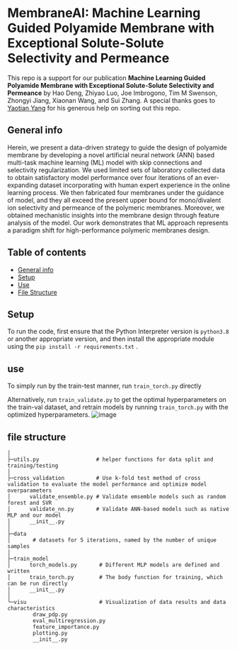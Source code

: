 #  MembraneAI: Machine Learning Guided Polyamide Membrane with Exceptional Solute-Solute Selectivity and Permeance
This repo is a support for our publication **Machine Learning Guided Polyamide Membrane with Exceptional Solute-Solute Selectivity and Permeance** by Hao Deng, Zhiyao Luo, Joe Imbrogono, Tim M Swenson, Zhongyi Jiang, Xiaonan Wang, and Sui Zhang. 
A special thanks goes to [Yaotian Yang](https://github.com/yyt-2378) for his generous help on sorting out this repo.

## General info
Herein, we present a data-driven strategy to guide the design of polyamide membrane by developing a novel artificial neural network (ANN) 
based multi-task machine learning (ML) model with skip connections and selectivity regularization. We used limited sets of laboratory 
collected data to obtain satisfactory model performance over four iterations of an ever-expanding dataset incorporating with human 
expert experience in the online learning process. We then fabricated four membranes under the guidance of model, and they all exceed 
the present upper bound for mono/divalent ion selectivity and permeance of the polymeric membranes. Moreover, we obtained mechanistic 
insights into the membrane design through feature analysis of the model. Our work demonstrates that ML approach represents a paradigm 
shift for high-performance polymeric membranes design. 

## Table of contents
* [General info](#general-info)
* [Setup](#setup)
* [Use](#use)
* [File Structure](#file-structure)
	
## Setup
To run the code, first ensure that the Python Interpreter version is `python3.8` or another appropriate version, and then install the 
appropriate module using the ```pip install -r requirements.txt``` .

## use
To simply run by the train-test manner, run `train_torch.py` directly<br>

Alternatively,  run `train_validate.py` to get the optimal hyperparameters on the train-val dataset, 
and retrain models by running `train_torch.py` with the optimized hyperparameters.
![image](https://github.com/GilesLuo/pred-membrane/blob/Image/image1.png)

## file structure
```
│ 
├─utils.py                  # helper functions for data split and training/testing
│
├─cross_validation          # Use k-fold test method of cross validation to evaluate the model performance and optimize model overparameters
│      validate_ensemble.py # Validate emsemble models such as random forest and SVR
│      validate_nn.py       # Validate ANN-based models such as native MLP and our model
│      __init__.py
│      
├─data
│       # datasets for 5 iterations, named by the number of unique samples
│      
├─train_model
│      torch_models.py       # Different MLP models are defined and written
│      train_torch.py        # The body function for training, which can be run directly
│      __init__.py
│      
└─visu                       # Visualization of data results and data characteristics
        draw_pdp.py
        eval_multiregression.py
        feature_importance.py
        plotting.py
        __init__.py
```


